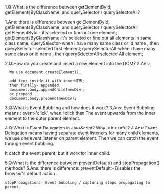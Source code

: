 1.Q:What is the difference between getElementById, getElementsByClassName, and querySelector / querySelectorAll?

1.Ans:
there is difference between getElementById, getElementsByClassName, and querySelector / querySelectorAll
getElementById - it's selected or find out one element;
getElementsByClassName-it's selected or find out all elements in same class name;
querySelector-when i have many same class or id name , then querySelector selected first element;
querySelectorAll-when i have many same class or id name , then querySelectorAll selected All element;

<!-- -------------------------------------------------------------------------------------------- -->

2.Q:How do you create and insert a new element into the DOM?
2.Ans:
      
      We use document.createElement();

      add text inside it with innerHTML;
      then finally- appended
      document.body.appendChild(newDiv);
      or prepend
      document.body.prepend(newDiv);

<!-- -------------------------------------------------------------------------------------------- -->

3.Q:What is Event Bubbling and how does it work?
3.Ans:
 Event Bubbling means : event-'click', when i click then The event upwards from the inner element to the outer parent element. 

<!-- -------------------------------------------------------------------------------------------- -->

4.Q:What is Event Delegation in JavaScript? Why is it useful?
4.Ans:
  Event Delegation means having separate event listeners for many child elements, we use one event listener on parent element. Then we can catch the event through event bubbling.

It catch the event parent, but it  work for inner child.

<!-- -------------------------------------------------------------------------------------------- -->

5.Q:What is the difference between preventDefault() and stopPropagation() methods?
5.Ans:
  there is difference:
    preventDefault:- Disables the browser's default action .

    stopPropagation:- Event bubbling / capturing stops propagating to parent.

<!-- -------------------------------------------------------------------------------------------- -->